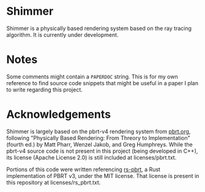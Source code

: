 # Shimmer

Shimmer is a physically based rendering system based on the ray tracing algorithm. It is currently under development.

# Notes

Some comments might contain a `PAPERDOC` string. This is for my own reference to find source code snippets that might be useful in a paper I plan to write regarding this project.

# Acknowledgements

Shimmer is largely based on the pbrt-v4 rendering system from [pbrt.org](https://pbrt.org/), following "Physically Based Rendering: From Threory to Implementation" (fourth ed.) by Matt Pharr, Wenzel Jakob, and Greg Humphreys. While the pbrt-v4 source code is not present in this project (being developed in C++), its license (Apache License 2.0) is still included at licenses/pbrt.txt.

Portions of this code were written referencing [rs-pbrt](https://github.com/wahn/rs_pbrt), a Rust implementation of PBRT v3, under the MIT license. That license is present in this repository at licenses/rs_pbrt.txt.